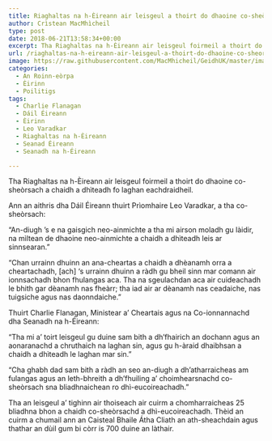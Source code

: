 ```yaml
---
title: Riaghaltas na h-Èireann air leisgeul a thoirt do dhaoine co-sheòrsach a chaidh a dhìteadh fo laghan eachdraidheil
author: Crìstean MacMhìcheil
type: post
date: 2018-06-21T13:58:34+00:00
excerpt: Tha Riaghaltas na h-Èireann air leisgeul foirmeil a thoirt do dhaoine co-sheòrsach a chaidh a dhìteadh fo laghan eachdraidheil.
url: /riaghaltas-na-h-eireann-air-leisgeul-a-thoirt-do-dhaoine-co-sheorsach-a-chaidh-a-dhiteadh-fo-laghan-eachdraidheil/
image: https://raw.githubusercontent.com/MacMhicheil/GeidhUK/master/images/.jpg
categories:
  - An Roinn-eòrpa
  - Èirinn
  - Poilitigs
tags:
  - Charlie Flanagan
  - Dáil Éireann
  - Èirinn
  - Leo Varadkar
  - Riaghaltas na h-Èireann
  - Seanad Éireann
  - Seanadh na h-Éireann

---
```

Tha Riaghaltas na h-Èireann air leisgeul foirmeil a thoirt do dhaoine co-sheòrsach a chaidh a dhìteadh fo laghan eachdraidheil.

Ann an aithris dha Dáil Éireann thuirt Prìomhaire Leo Varadkar, a tha co-sheòrsach:

“An-diugh ’s e na gaisgich neo-ainmichte a tha mi airson moladh gu làidir, na mìltean de dhaoine neo-ainmichte a chaidh a dhìteadh leis ar sinnsearan.”

“Chan urrainn dhuinn an ana-cheartas a chaidh a dhèanamh orra a cheartachadh, [ach] ‘s urrainn dhuinn a ràdh gu bheil sinn mar comann air ionnsachadh bhon fhulangas aca. Tha na sgeulachdan aca air cuideachadh le bhith gar dèanamh nas fheàrr; tha iad air ar dèanamh nas ceadaiche, nas tuigsiche agus nas daonndaiche.”

Thuirt Charlie Flanagan, Ministear a’ Cheartais agus na Co-ionnannachd dha Seanadh na h-Éireann:

“Tha mi a’ toirt leisgeul gu duine sam bith a dh’fhairich an dochann agus an aonaranachd a chruthaich na laghan sin, agus gu h-àraid dhaibhsan a chaidh a dhìteadh le laghan mar sin.”

“Cha ghabh dad sam bith a ràdh an seo an-diugh a dh’atharraicheas am fulangas agus an leth-bhreith a dh’fhuiling a’ choimhearsnachd co-sheòrsach sna bliadhnaichean ro dhì-eucoireachadh.”

Tha an leisgeul a’ tighinn air thoiseach air cuirm a chomharraicheas 25 bliadhna bhon a chaidh co-sheòrsachd a dhì-eucoireachadh. Thèid an cuirm a chumail ann an Caisteal Bhaile Átha Cliath an ath-sheachdain agus thathar an dùil gum bi còrr is 700 duine an làthair.
